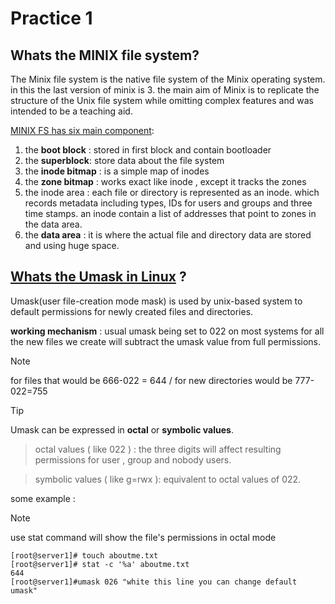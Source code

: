 # Practice 1
  ## Whats the MINIX file system?
  The Minix file system is the native file system of the Minix operating system. in this the last version of minix is 3. the main aim of Minix is to replicate the structure of the Unix file system while omitting complex features and was intended to be a teaching aid.
  
  [MINIX FS has six main component](https://en.wikipedia.org/wiki/MINIX_file_system):
  1. the **boot block** : stored in first block and contain bootloader 
  2. the **superblock**: store data about the file system
  3. the **inode bitmap** : is a simple map of inodes
  4. the **zone bitmap** : works exact like inode , except it tracks the zones
  5. the inode area : each file or directory is represented as an inode. which records metadata including types, IDs for users and groups and three time stamps. an inode contain a list of addresses that point to zones in the data area.
  6. the **data area** : it is where the actual file and directory data are stored and using huge space.
  ## [Whats the Umask in Linux](https://www.liquidweb.com/kb/what-is-umask-and-how-to-use-it-effectively/) ? 
  
  Umask(user file-creation mode mask) is used by unix-based system to default permissions for newly created files and directories. 

  **working mechanism** :
  usual umask being set to 022 on most systems for all the new files we create will subtract the umask value from full permissions.
  >[!NOTE]
>for files that would be 666-022 = 644 /
>for new directories would be 777-022=755

> [!TIP]
>Umask can be expressed in **octal** or **symbolic values**.

>octal values ( like 022 ) : the three digits will affect resulting permissions for user , group and nobody users.

>symbolic values ( like g=rwx ): equivalent to octal values of 022.

some example :
>[!note]
>use stat command will show the file's permissions in octal mode  
```
[root@server1]# touch aboutme.txt
[root@server1]# stat -c '%a' aboutme.txt
644
[root@server1]#umask 026 "white this line you can change default umask"
```

  
